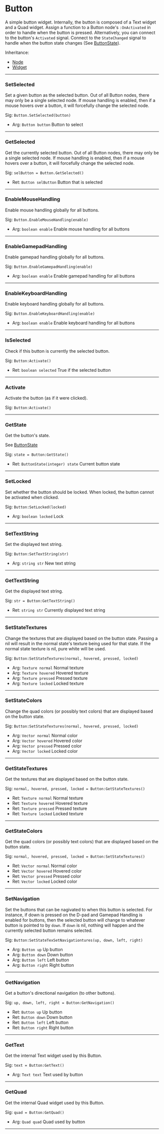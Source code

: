 # Button

A simple button widget. Internally, the button is composed of a Text widget and a Quad widget. Assign a function to a Button node's `:OnActivated` in order to handle when the button is pressed. Alternatively, you can connect to the button's `Activated` signal. Connect to the `StateChanged` signal to handle when the button state changes (See [ButtonState](../../Misc/Enums.md#buttonstate)).

Inheritance:
* [Node](../Node.md)
* [Widget](Widget.md)

---
### SetSelected
Set a given button as the selected button. Out of all Button nodes, there may only be a single selected node. If mouse handling is enabled, then if a mouse hovers over a button, it will forcefully change the selected node.

Sig: `Button.SetSelected(button)`
 - Arg: `Button button` Button to select
---
### GetSelected
Get the currently selected button. Out of all Button nodes, there may only be a single selected node. If mouse handling is enabled, then if a mouse hovers over a button, it will forcefully change the selected node.

Sig: `selButton = Button.GetSelected()`
 - Ret: `Button selButton` Button that is selected
---
### EnableMouseHandling
Enable mouse handling globally for all buttons.

Sig: `Button.EnableMouseHandling(enable)`
 - Arg: `boolean enable` Enable mouse handling for all buttons
 ---
 ### EnableGamepadHandling
Enable gamepad handling globally for all buttons.

Sig: `Button.EnableGamepadHandling(enable)`
 - Arg: `boolean enable` Enable gamepad handling for all buttons
 ---
 ### EnableKeyboardHandling
Enable keyboard handling globally for all buttons.

Sig: `Button.EnableKeyboardHandling(enable)`
 - Arg: `boolean enable` Enable keyboard handling for all buttons
 ---
 ### IsSelected
Check if this button is currently the selected button.

Sig: `Button:Activate()`
 - Ret: `boolean selected` True if the selected button
---
### Activate
Activate the button (as if it were clicked).

Sig: `Button:Activate()`

---
### GetState
Get the button's state.

See [ButtonState](../../Misc/Enums.md#buttonstate)

Sig: `state = Button:GetState()`
 - Ret: `ButtonState(integer) state` Current button state
---
### SetLocked
Set whether the button should be locked. When locked, the button cannot be activated when clicked.

Sig: `Button:SetLocked(locked)`
 - Arg: `boolean locked` Lock
---
### SetTextString
Set the displayed text string.

Sig: `Button:SetTextString(str)`
 - Arg: `string str` New text string
---
### GetTextString
Get the displayed text string.

Sig: `str = Button:GetTextString()`
 - Ret: `string str` Currently displayed text string
---
### SetStateTextures
Change the textures that are displayed based on the button state. Passing a nil will result in the normal state's texture being used for that state. If the normal state texture is nil, pure white will be used. 

Sig: `Button:SetStateTextures(normal, hovered, pressed, locked)`
 - Arg: `Texture normal` Normal texture
 - Arg: `Texture hovered` Hovered texture
 - Arg: `Texture pressed` Pressed texture
 - Arg: `Texture locked` Locked texture
---
### SetStateColors
Change the quad colors (or possibly text colors) that are displayed based on the button state.

Sig: `Button:SetStateTextures(normal, hovered, pressed, locked)`
 - Arg: `Vector normal` Normal color
 - Arg: `Vector hovered` Hovered color
 - Arg: `Vector pressed` Pressed color
 - Arg: `Vector locked` Locked color
---
### GetStateTextures
Get the textures that are displayed based on the button state.

Sig: `normal, hovered, pressed, locked = Button:GetStateTextures()`
 - Ret: `Texture normal` Normal texture
 - Ret: `Texture hovered` Hovered texture
 - Ret: `Texture pressed` Pressed texture
 - Ret: `Texture locked` Locked texture
---
### GetStateColors
Get the quad colors (or possibly text colors) that are displayed based on the button state.

Sig: `normal, hovered, pressed, locked = Button:SetStateTextures()`
 - Ret: `Vector normal` Normal color
 - Ret: `Vector hovered` Hovered color
 - Ret: `Vector pressed` Pressed color
 - Ret: `Vector locked` Locked color
---
### SetNavigation
Set the buttons that can be nagivated to when this button is selected. For instance, if down is pressed on the D-pad and Gamepad Handling is enabled for buttons, then the selected button will change to whatever button is pointed to by `down`. If `down` is nil, nothing will happen and the currently selected button remains selected.

Sig: `Button:SetStateTexSetNavigationtures(up, down, left, right)`
 - Arg: `Button up` Up button
 - Arg: `Button down` Down button
 - Arg: `Button left` Left button
 - Arg: `Button right` Right button
---
### GetNavigation
Get a button's directional navigation (to other buttons).

Sig: `up, down, left, right = Button:GetNavigation()`
 - Ret: `Button up` Up button
 - Ret: `Button down` Down button
 - Ret: `Button left` Left button
 - Ret: `Button right` Right button
---
### GetText
Get the internal Text widget used by this Button.

Sig: `text = Button:GetText()`
 - Arg: `Text text` Text used by button
---
### GetQuad
Get the internal Quad widget used by this Button.

Sig: `quad = Button:GetQuad()`
 - Arg: `Quad quad` Quad used by button
---
